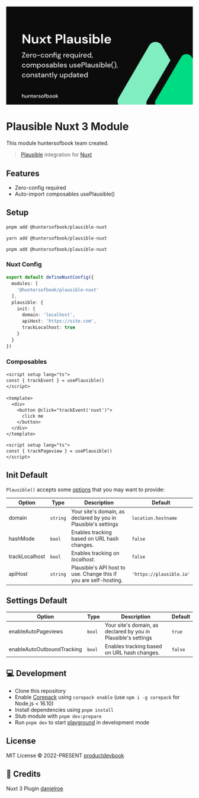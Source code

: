 ![alt text](https://github.com/huntersofbook/huntersofbook/blob/main/docs/public/images/plausible-nuxt.png?raw=true)

# Plausible Nuxt 3 Module
This module huntersofbook team created.

> [Plausible](https://plausible.io/docs) integration for [Nuxt](https://nuxtjs.org)

## Features

- Zero-config required
- Auto-import composables usePlausible()

## Setup
```
pnpm add @huntersofbook/plausible-nuxt
```
```
yarn add @huntersofbook/plausible-nuxt
```
```
pnpm add @huntersofbook/plausible-nuxt
```
### Nuxt Config

```ts
export default defineNuxtConfig({
  modules: [
    '@huntersofbook/plausible-nuxt'
  ],
  plausible: {
    init: {
      domain: 'localhost',
      apiHost: 'https://site.com',
      trackLocalhost: true
    }
  }
})
```

### Composables

```vue
<script setup lang="ts">
const { trackEvent } = usePlausible()
</script>

<template>
  <div>
    <button @click="trackEvent('nuxt')">
      click me
    </button>
  </div>
</template>
```

```vue
<script setup lang="ts">
const { trackPageview } = usePlausible()
</script>
```


## Init Default

`Plausible()` accepts some [options](https://plausible-tracker.netlify.app/globals.html#plausibleinitoptions) that you may want to provide:

| Option         | Type     | Description                                                       | Default                  |
| -------------- | -------- | ----------------------------------------------------------------- | ------------------------ |
| domain         | `string` | Your site's domain, as declared by you in Plausible's settings    | `location.hostname`      |
| hashMode       | `bool`   | Enables tracking based on URL hash changes.                       | `false`                  |
| trackLocalhost | `bool`   | Enables tracking on *localhost*.                                  | `false`                  |
| apiHost        | `string` | Plausible's API host to use. Change this if you are self-hosting. | `'https://plausible.io'` |

## Settings Default

| Option         | Type     | Description                                                       | Default                  |
| -------------- | -------- | ----------------------------------------------------------------- | ------------------------ |
| enableAutoPageviews | `bool` | Your site's domain, as declared by you in Plausible's settings    | `true`      |
| enableAutoOutboundTracking       | `bool`   | Enables tracking based on URL hash changes.                       | `false`                  |


## 💻 Development

- Clone this repository
- Enable [Corepack](https://github.com/nodejs/corepack) using `corepack enable` (use `npm i -g corepack` for Node.js < 16.10)
- Install dependencies using `pnpm install`
- Stub module with `pnpm dev:prepare`
- Run `pnpm dev` to start [playground](./playground) in development mode

## License

MIT License © 2022-PRESENT [productdevbook](https://github.com/productdevbook)


## 💚 Credits

Nuxt 3 Plugin [danielroe](https://github.com/danielroe)
